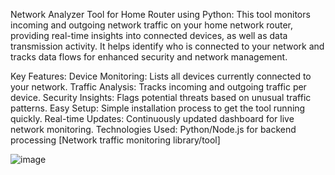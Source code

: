 

Network Analyzer Tool for Home Router using Python:
This tool monitors incoming and outgoing network traffic on your home network router, providing real-time insights into connected devices, as well as data transmission activity. It helps identify who is connected to your network and tracks data flows for enhanced security and network management.

Key Features:
Device Monitoring: Lists all devices currently connected to your network.
Traffic Analysis: Tracks incoming and outgoing traffic per device.
Security Insights: Flags potential threats based on unusual traffic patterns.
Easy Setup: Simple installation process to get the tool running quickly.
Real-time Updates: Continuously updated dashboard for live network monitoring.
Technologies Used:
Python/Node.js for backend processing
[Network traffic monitoring library/tool]

![image](https://github.com/user-attachments/assets/eff15cc1-e1d5-493b-9cc7-c8e7fd7d6fa0)


